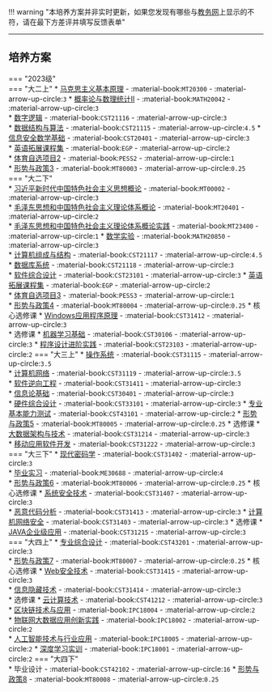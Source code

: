 !!! warning "本培养方案并非实时更新，如果您发现有哪些与[教务网](https://my.cqu.edu.cn)上显示的不符，请在最下方差评并填写反馈表单"

---

## 培养方案

=== "2023级"  
    === "大二上"
        * [马克思主义基本原理](../../../course/马克思主义基本原理.md) - :material-book:`MT20300` - :material-arrow-up-circle:`3`
        * [概率论与数理统计Ⅱ](../../../course/概率论与数理统计.md) - :material-book:`MATH20042` - :material-arrow-up-circle:`3`  
        * [数字逻辑](../../../course/数字逻辑.md) - :material-book:`CST21116` - :material-arrow-up-circle:`3`  
        * [数据结构与算法](../../../course/数据结构与算法.md) - :material-book:`CST21115` - :material-arrow-up-circle:`4.5`
        * [信息安全数学基础](../../../course/信息安全数学基础.md) - :material-book:`CST20401` - :material-arrow-up-circle:`3`  
        * [英语拓展课程集](../../../course/英语.md) - :material-book:`EGP` - :material-arrow-up-circle:`2`  
        * [体育自选项目2](../../../course/体育.md) - :material-book:`PESS2` - :material-arrow-up-circle:`1`  
        * [形势与政策3](../../../course/形势与政策.md) - :material-book:`MT80003` - :material-arrow-up-circle:`0.25`    
    === "大二下"  
        * [习近平新时代中国特色社会主义思想概论](../../../course/习近平新时代中国特色社会主义思想概论.md) - :material-book:`MT00002` - :material-arrow-up-circle:`3`  
        * [毛泽东思想和中国特色社会主义理论体系概论](../../../course/毛泽东思想和中国特色社会主义理论体系概论.md) - :material-book:`MT20401` - :material-arrow-up-circle:`2`  
        * [毛泽东思想和中国特色社会主义理论体系概论实践](../../../course/毛泽东思想和中国特色社会主义理论体系概论实践.md) - :material-book:`MT23400` - :material-arrow-up-circle:`1` 
        * [数学实验](../../../course/数学实验.md) - :material-book:`MATH20850` - :material-arrow-up-circle:`3`  
        * [计算机组成与结构](../../../course/计算机组成与结构.md) - :material-book:`CST21117` - :material-arrow-up-circle:`4.5`  
        * [数据库系统](../../../course/数据库系统.md) - :material-book:`CST21118` - :material-arrow-up-circle:`3`  
        * [软件综合设计](../../../course/软件综合设计.md) - :material-book:`CST23101` - :material-arrow-up-circle:`3`
        * [英语拓展课程集](../../../course/英语.md) - :material-book:`EGP` - :material-arrow-up-circle:`2`  
        * [体育自选项目3](../../../course/体育.md) - :material-book:`PESS3` - :material-arrow-up-circle:`1`  
        * [形势与政策4](../../../course/形势与政策.md) - :material-book:`MT80004` - :material-arrow-up-circle:`0.25`
        * 核心选修课
            * [Windows应用程序原理](../../../course/Windows应用程序原理.md) - :material-book:`CST31412` - :material-arrow-up-circle:`3`  
        * 选修课
            * [机器学习基础](../../../course/机器学习基础.md) - :material-book:`CST30106` - :material-arrow-up-circle:`3`
            * [程序设计进阶实践](../../../course/程序设计进阶实践.md) - :material-book:`CST23103` - :material-arrow-up-circle:`2`
    === "大三上"
        * [操作系统](../../../course/操作系统.md) - :material-book:`CST31115` - :material-arrow-up-circle:`3.5`  
        * [计算机网络](../../../course/计算机网络.md) - :material-book:`CST31119` - :material-arrow-up-circle:`3.5`  
        * [软件逆向工程](../../../course/软件逆向工程.md) - :material-book:`CST31411` - :material-arrow-up-circle:`3`  
        * [信息论基础](../../../course/信息论基础.md) - :material-book:`CST30401` - :material-arrow-up-circle:`3`  
        * [硬件综合设计](../../../course/硬件综合设计.md) - :material-book:`CST33101` - :material-arrow-up-circle:`3` 
        * [专业基本能力测试](../../../course/专业基本能力测试.md) - :material-book:`CST43101` - :material-arrow-up-circle:`2` 
        * [形势与政策5](../../../course/形势与政策.md) - :material-book:`MT80005` - :material-arrow-up-circle:`0.25`
        * 选修课
            * [大数据架构与技术](../../../course/大数据架构与技术.md) - :material-book:`CST31214` - :material-arrow-up-circle:`3`  
            * [移动应用软件开发](../../../course/移动应用软件开发.md) - :material-book:`CST31222` - :material-arrow-up-circle:`3`  
    === "大三下"
        * [现代密码学](../../../course/现代密码学.md) - :material-book:`CST31402` - :material-arrow-up-circle:`3`  
        * [毕业实习](../../../course/毕业实习.md) - :material-book:`ME30688` - :material-arrow-up-circle:`4`   
        * [形势与政策6](../../../course/形势与政策.md) - :material-book:`MT80006` - :material-arrow-up-circle:`0.25` 
        * 核心选修课
            * [系统安全技术](../../../course/系统安全技术.md) - :material-book:`CST31407` - :material-arrow-up-circle:`3`  
            * [恶意代码分析](../../../course/恶意代码分析.md) - :material-book:`CST31413` - :material-arrow-up-circle:`3`
            * [计算机网络安全](../../../course/计算机网络安全.md) - :material-book:`CST31403` - :material-arrow-up-circle:`3`
        * 选修课
            * [JAVA企业级应用](../../../course/JAVA企业级应用.md) - :material-book:`CST31215` - :material-arrow-up-circle:`3`  
    === "大四上"
        * [专业综合设计](../../../course/专业综合设计.md) - :material-book:`CST43201` - :material-arrow-up-circle:`3`    
        * [形势与政策7](../../../course/形势与政策.md) - :material-book:`MT80007` - :material-arrow-up-circle:`0.25`
        * 核心选修课
            * [Web安全技术](../../../course/Web安全技术.md) - :material-book:`CST31415` - :material-arrow-up-circle:`3`  
            * [信息隐藏技术](../../../course/信息隐藏技术.md) - :material-book:`CST31414` - :material-arrow-up-circle:`3`  
        * 选修课
            * [云计算技术](../../../course/云计算技术.md) - :material-book:`CST41212` - :material-arrow-up-circle:`3`  
            * [区块链技术与应用](../../../course/区块链技术与应用.md) - :material-book:`IPC18004` - :material-arrow-up-circle:`2`  
            * [物联网大数据应用创新实践](../../../course/物联网大数据应用创新实践.md) - :material-book:`IPC18002` - :material-arrow-up-circle:`2`  
            * [人工智能技术与行业应用](../../../course/人工智能技术与行业应用.md) - :material-book:`IPC18005` - :material-arrow-up-circle:`2` 
            * [深度学习实训](../../../course/深度学习实训.md) - :material-book:`IPC18001` - :material-arrow-up-circle:`2`
    === "大四下"  
        * 毕业设计 - :material-book:`CST42102` - :material-arrow-up-circle:`16`
        * [形势与政策8](../../../course/形势与政策.md) - :material-book:`MT80008` - :material-arrow-up-circle:`0.25`